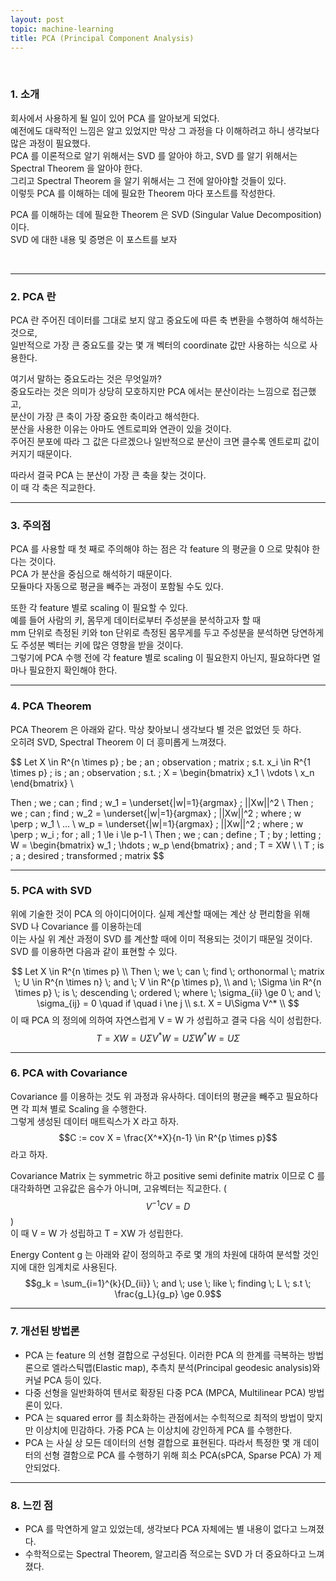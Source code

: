 ```yaml
---
layout: post
topic: machine-learning
title: PCA (Principal Component Analysis)
---
```


<br>

### 1. 소개  

회사에서 사용하게 될 일이 있어 PCA 를 알아보게 되었다.  
예전에도 대략적인 느낌은 알고 있었지만 막상 그 과정을 다 이해하려고 하니 생각보다 많은 과정이 필요했다.  
PCA 를 이론적으로 알기 위해서는 SVD 를 알아야 하고, SVD 를 알기 위해서는 Spectral Theorem 을 알아야 한다.  
그리고 Spectral Theorem 을 알기 위해서는 그 전에 알아야할 것들이 있다.  
이렇듯 PCA 를 이해하는 데에 필요한 Theorem 마다 포스트를 작성한다.  


PCA 를 이해하는 데에 필요한 Theorem 은 SVD (Singular Value Decomposition) 이다.  
SVD 에 대한 내용 및 증명은 이 포스트를 보자

<br>

---

### 2. PCA 란

PCA 란 주어진 데이터를 그대로 보지 않고 중요도에 따른 축 변환을 수행하여 해석하는 것으로,  
일반적으로 가장 큰 중요도를 갖는 몇 개 벡터의 coordinate 값만 사용하는 식으로 사용한다.  


여기서 말하는 중요도라는 것은 무엇일까?  
중요도라는 것은 의미가 상당히 모호하지만 PCA 에서는 분산이라는 느낌으로 접근했고,  
분산이 가장 큰 축이 가장 중요한 축이라고 해석한다.  
분산을 사용한 이유는 아마도 엔트로피와 연관이 있을 것이다.  
주어진 분포에 따라 그 값은 다르겠으나 일반적으로 분산이 크면 클수록 엔트로피 값이 커지기 때문이다.  


따라서 결국 PCA 는 분산이 가장 큰 축을 찾는 것이다.  
이 때 각 축은 직교한다.

---

### 3. 주의점

PCA 를 사용할 때 첫 째로 주의해야 하는 점은 각 feature 의 평균을 0 으로 맞춰야 한다는 것이다.  
PCA 가 분산을 중심으로 해석하기 때문이다.  
모듈마다 자동으로 평균을 빼주는 과정이 포함될 수도 있다.  

또한 각 feature 별로 scaling 이 필요할 수 있다.  
예를 들어 사람의 키, 몸무게 데이터로부터 주성분을 분석하고자 할 때  
mm 단위로 측정된 키와 ton 단위로 측정된 몸무게를 두고 주성분을 분석하면 당연하게도 주성분 벡터는 키에 많은 영향을 받을 것이다.  
그렇기에 PCA 수행 전에 각 feature 별로 scaling 이 필요한지 아닌지, 필요하다면 얼마나 필요한지 확인해야 한다.  

---

### 4. PCA Theorem

PCA Theorem 은 아래와 같다. 막상 찾아보니 생각보다 별 것은 없었던 듯 하다.  
오히려 SVD, Spectral Theorem 이 더 흥미롭게 느껴졌다.

$$
Let X \in R^{n \times p} \; be \; an \; observation \; matrix \; s.t. x_i \in R^{1 \times p} \; is \; an \; observation \; 
s.t. \; X = 
\begin{bmatrix}
x_1 \\
\vdots \\
x_n \end{bmatrix} \\

Then \; we \; can \; find \; w_1 = \underset{|w|=1}{argmax} \; ||Xw||^2 \\
Then \; we \; can \; find \; w_2 = \underset{|w|=1}{argmax} \; ||Xw||^2 \; where \; w \perp \; w_1 \\
... \\
w_p = \underset{|w|=1}{argmax} \; ||Xw||^2 \; where \; w \perp \; w_i \; for \; all \; 1 \le i \le p-1
\\
Then \; we \; can \; define \; T \; by \; letting
\; W = 
\begin{bmatrix}
w_1 \; \hdots \; w_p 
\end{bmatrix} \; and \; T = XW \\
\\
T \; is \; a \; desired \; transformed \; matrix
$$

---

### 5. PCA with SVD

위에 기술한 것이 PCA 의 아이디어이다. 실제 계산할 때에는 계산 상 편리함을 위해 SVD 나 Covariance 를 이용하는데  
이는 사실 위 계산 과정이 SVD 를 계산할 때에 이미 적용되는 것이기 때문일 것이다.  
SVD 를 이용하면 다음과 같이 표현할 수 있다.  

$$
Let X \in R^{n \times p} \\
Then \; we \; can \; find \; orthonormal \; matrix \; U \in R^{n \times n} \; and \; V \in R^{p \times p}, \\
and \; \Sigma \in R^{n \times p} \; is \; descending \; ordered \; where \; \sigma_{ii} \ge 0 \; and \; \sigma_{ij} = 0 \quad if \quad i \ne j \\
s.t. X = U\Sigma V^* \\
$$
이 때 PCA 의 정의에 의하여 자연스럽게 V = W 가 성립하고 결국 다음 식이 성립한다.
$$
T = XW = U\Sigma V^*W = U\Sigma W^*W = U\Sigma
$$

---

### 6. PCA with Covariance

Covariance 를 이용하는 것도 위 과정과 유사하다. 데이터의 평균을 빼주고 필요하다면 각 피쳐 별로 Scaling 을 수행한다.  
그렇게 생성된 데이터 매트릭스가 X 라고 하자.  
$$C := cov X = \frac{X^*X}{n-1} \in R^{p \times p}$$ 라고 하자.  


Covariance Matrix 는 symmetric 하고 positive semi definite matrix 이므로 C 를 대각화하면 고유값은 음수가 아니며, 고유벡터는 직교한다. ($$V^{-1}CV = D$$)  
이 때 V = W 가 성립하고 T = XW 가 성립한다.


Energy Content g 는 아래와 같이 정의하고 주로 몇 개의 차원에 대하여 분석할 것인지에 대한 임계치로 사용된다.  
$$g_k = \sum_{i=1}^{k}{D_{ii}} \; and \; use \; like \; finding \; L \; s.t \; \frac{g_L}{g_p} \ge 0.9$$

---

### 7. 개선된 방법론

- PCA 는 feature 의 선형 결합으로 구성된다. 이러한 PCA 의 한계를 극복하는 방법론으로 엘라스틱맵(Elastic map), 추측치 분석(Principal geodesic analysis)와 커널 PCA 등이 있다.
- 다중 선형을 일반화하여 텐서로 확장된 다중 PCA (MPCA, Multilinear PCA) 방법론이 있다.  
- PCA 는 squared error 를 최소화하는 관점에서는 수힉적으로 최적의 방법이 맞지만 이상치에 민감하다. 가중 PCA 는 이상치에 강인하게 PCA 를 수행한다.  
- PCA 는 사실 상 모든 데이터의 선형 결합으로 표현된다. 따라서 특정한 몇 개 데이터의 선형 결함으로 PCA 를 수행하기 위해 희소 PCA(sPCA, Sparse PCA) 가 제안되었다.

---

### 8. 느낀 점

- PCA 를 막연하게 알고 있었는데, 생각보다 PCA 자체에는 별 내용이 없다고 느껴졌다.  
- 수학적으로는 Spectral Theorem, 알고리즘 적으로는 SVD 가 더 중요하다고 느껴졌다.
